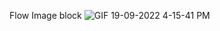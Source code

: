 Flow Image block
![GIF 19-09-2022 4-15-41 PM](https://user-images.githubusercontent.com/106458480/190949331-a222907b-825c-4e67-bd41-24e3b5fa69ab.gif)
